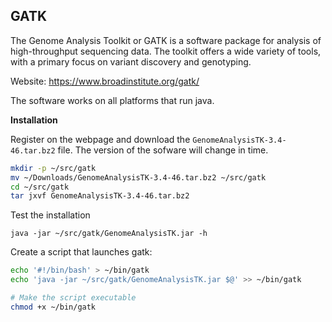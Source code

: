 ## GATK

The Genome Analysis Toolkit or GATK is a software package for analysis of high-throughput sequencing
data. The toolkit offers a wide variety of tools, with a primary focus on variant discovery and
genotyping.

Website: https://www.broadinstitute.org/gatk/

The software works on all platforms that run java.

**Installation**

Register on the webpage and download the `GenomeAnalysisTK-3.4-46.tar.bz2` file. The version
of the sofware will change in time.

```bash
mkdir -p ~/src/gatk
mv ~/Downloads/GenomeAnalysisTK-3.4-46.tar.bz2 ~/src/gatk
cd ~/src/gatk
tar jxvf GenomeAnalysisTK-3.4-46.tar.bz2
```
Test the installation

	java -jar ~/src/gatk/GenomeAnalysisTK.jar -h

Create a script that launches gatk:

```bash
echo '#!/bin/bash' > ~/bin/gatk
echo 'java -jar ~/src/gatk/GenomeAnalysisTK.jar $@' >> ~/bin/gatk

# Make the script executable
chmod +x ~/bin/gatk
```

